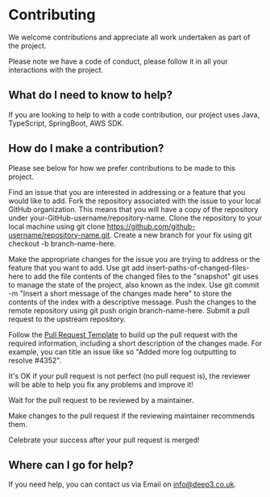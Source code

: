 # Contributing

We welcome contributions and appreciate all work undertaken as part of the project.

Please note we have a code of conduct, please follow it in all your interactions with the project.

## What do I need to know to help?
If you are looking to help to with a code contribution, our project uses Java, TypeScript, SpringBoot, AWS SDK.

## How do I make a contribution?
Please see below for how we prefer contributions to be made to this project.

Find an issue that you are interested in addressing or a feature that you would like to add.
Fork the repository associated with the issue to your local GitHub organization. This means that you will have a copy of the repository under your-GitHub-username/repository-name.
Clone the repository to your local machine using git clone https://github.com/github-username/repository-name.git.
Create a new branch for your fix using git checkout -b branch-name-here.

Make the appropriate changes for the issue you are trying to address or the feature that you want to add.
Use git add insert-paths-of-changed-files-here to add the file contents of the changed files to the "snapshot" git uses to manage the state of the project, also known as the index.
Use git commit -m "Insert a short message of the changes made here" to store the contents of the index with a descriptive message.
Push the changes to the remote repository using git push origin branch-name-here.
Submit a pull request to the upstream repository.

Follow the [Pull Request Template](PULL_REQUEST_TEMPLATE.md) to build up the pull request with the required information, including a short description of the changes made. For example, you can title an issue like so "Added more log outputting to resolve #4352".

It's OK if your pull request is not perfect (no pull request is), the reviewer will be able to help you fix any problems and improve it!

Wait for the pull request to be reviewed by a maintainer.

Make changes to the pull request if the reviewing maintainer recommends them.

Celebrate your success after your pull request is merged!

## Where can I go for help?
If you need help, you can contact us via Email on info@deep3.co.uk.

